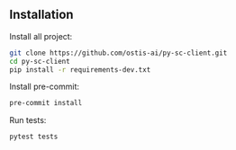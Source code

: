## Installation

Install all project:

```sh
git clone https://github.com/ostis-ai/py-sc-client.git
cd py-sc-client
pip install -r requirements-dev.txt
```

Install pre-commit:

```sh
pre-commit install
```

Run tests:
```sh
pytest tests
```
